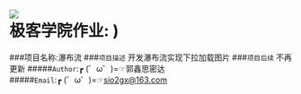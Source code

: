 ![](http://jiuye.jikexueyuan.com/Current/home/images/logo.png)  
极客学院作业: )
=================
###项目名称:瀑布流
###`项目描述`
      开发瀑布流实现下拉加载图片
###`项目后续`
      不再更新
#####`Author`:┏ (゜ω゜)=☞郭鑫思密达<br>
#####`Email`:┏ (゜ω゜)=☞sio2gx@163.com<br>
